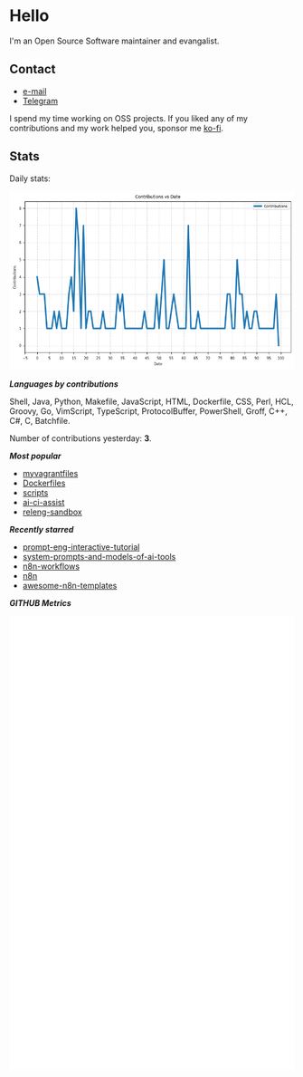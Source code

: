 
# Hello

I'm an Open Source Software maintainer and evangalist.

## Contact

- [e-mail](mailto:askb23@gmail.com)
- [Telegram]()

I spend my time working on OSS projects. If you liked any of
my contributions and my work helped you, sponsor me [ko-fi](https://ko-fi.com/askb23).

## Stats

Daily stats:

![contributions graph](graph.png)

***Languages by contributions***

Shell, Java, Python, Makefile, JavaScript, HTML, Dockerfile, CSS, Perl, HCL, Groovy, Go, VimScript, TypeScript, ProtocolBuffer, PowerShell, Groff, C++, C#, C, Batchfile.

Number of contributions yesterday: **3**.

***Most popular***

- [myvagrantfiles](https://github.com/askb/myvagrantfiles)
- [Dockerfiles](https://github.com/askb/Dockerfiles)
- [scripts](https://github.com/askb/scripts)
- [ai-ci-assist](https://github.com/askb/ai-ci-assist)
- [releng-sandbox](https://github.com/opendaylight/releng-sandbox)

***Recently starred***

- [prompt-eng-interactive-tutorial](https://github.com/anthropics/prompt-eng-interactive-tutorial)
- [system-prompts-and-models-of-ai-tools](https://github.com/x1xhlol/system-prompts-and-models-of-ai-tools)
- [n8n-workflows](https://github.com/Zie619/n8n-workflows)
- [n8n](https://github.com/n8n-io/n8n)
- [awesome-n8n-templates](https://github.com/enescingoz/awesome-n8n-templates)

***GITHUB Metrics***

![Metrics](https://github.com/askb/askb/blob/main/github-metrics.svg)


